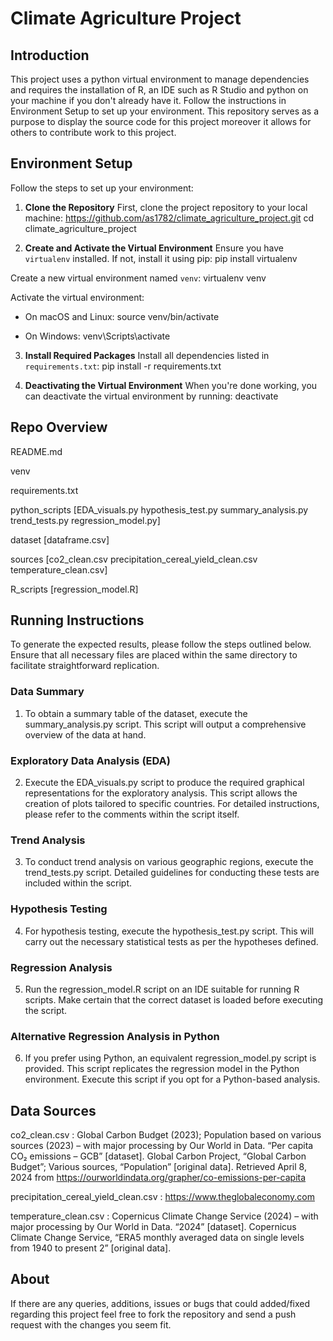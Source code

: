 # Climate Agriculture Project

## Introduction

This project uses a python virtual environment to manage dependencies and requires the installation of R, an IDE such as R Studio and python on your machine if you don't already have it. Follow the instructions in Environment Setup to set up your environment. This repository serves as a purpose to display the source code for this project moreover it allows for others to contribute work to this project. 

## Environment Setup

Follow the steps to set up your environment:

1. **Clone the Repository**
First, clone the project repository to your local machine:
https://github.com/as1782/climate_agriculture_project.git
cd climate_agriculture_project

2. **Create and Activate the Virtual Environment**
Ensure you have `virtualenv` installed. If not, install it using pip:
pip install virtualenv

Create a new virtual environment named `venv`:
virtualenv venv

Activate the virtual environment:

- On macOS and Linux:
source venv/bin/activate

- On Windows:
venv\Scripts\activate

3. **Install Required Packages**
Install all dependencies listed in `requirements.txt`:
pip install -r requirements.txt

4. **Deactivating the Virtual Environment**
When you're done working, you can deactivate the virtual environment by running:
deactivate

## Repo Overview

README.md

venv

requirements.txt  

python_scripts
  [EDA_visuals.py
  hypothesis_test.py
  summary_analysis.py
  trend_tests.py regression_model.py]

dataset
  [dataframe.csv]

sources
  [co2_clean.csv
  precipitation_cereal_yield_clean.csv
  temperature_clean.csv]

R_scripts
  [regression_model.R]
     
## Running Instructions
To generate the expected results, please follow the steps outlined below. Ensure that all necessary files are placed within the same directory to facilitate straightforward replication.

### Data Summary
1. To obtain a summary table of the dataset, execute the summary_analysis.py script. This script will output a comprehensive overview of the data at hand.

### Exploratory Data Analysis (EDA)
2. Execute the EDA_visuals.py script to produce the required graphical representations for the exploratory analysis. This script allows the creation of plots tailored to specific countries. For detailed instructions, please refer to the comments within the script itself.

### Trend Analysis
3. To conduct trend analysis on various geographic regions, execute the trend_tests.py script. Detailed guidelines for conducting these tests are included within the script.

### Hypothesis Testing
4. For hypothesis testing, execute the hypothesis_test.py script. This will carry out the necessary statistical tests as per the hypotheses defined.

### Regression Analysis 
5. Run the regression_model.R script on an IDE suitable for running R scripts. Make certain that the correct dataset is loaded before executing the script.

### Alternative Regression Analysis in Python
6. If you prefer using Python, an equivalent regression_model.py script is provided. This script replicates the regression model in the Python environment. Execute this script if you opt for a Python-based analysis.

## Data Sources
co2_clean.csv : Global Carbon Budget (2023); Population based on various sources (2023) – with major processing by Our World in Data. “Per capita CO₂ emissions – GCB” [dataset]. Global Carbon Project, “Global Carbon Budget”; Various sources, “Population” [original data]. Retrieved April 8, 2024 from https://ourworldindata.org/grapher/co-emissions-per-capita

precipitation_cereal_yield_clean.csv : https://www.theglobaleconomy.com

temperature_clean.csv : Copernicus Climate Change Service (2024) – with major processing by Our World in Data. “2024” [dataset]. Copernicus Climate Change Service, “ERA5 monthly averaged data on single levels from 1940 to present 2” [original data].

## About
If there are any queries, additions, issues or bugs that could added/fixed regarding this project feel free to fork the repository and send a push request with the changes you seem fit.





